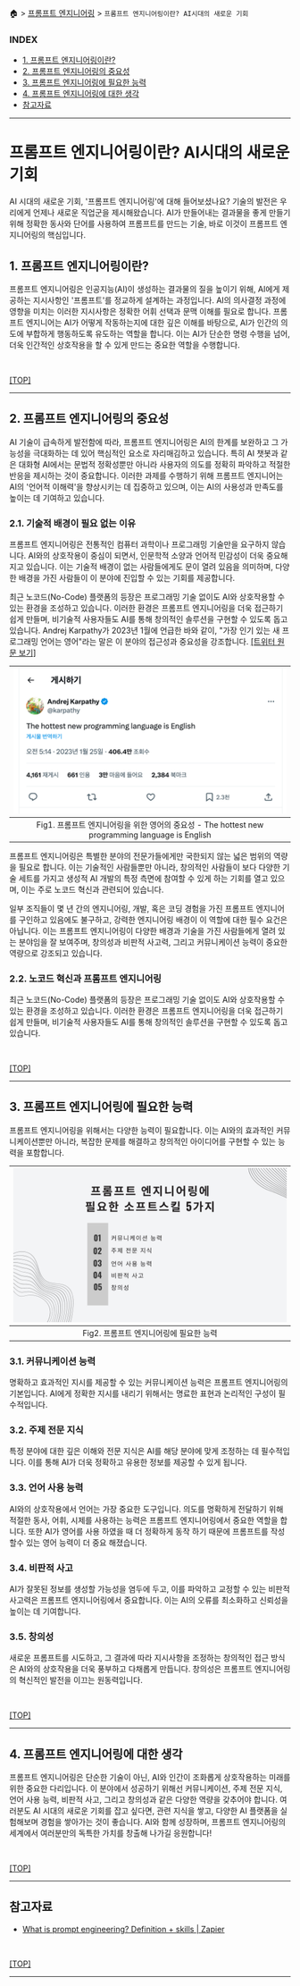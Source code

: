 🏠 > [프롬프트 엔지니어링](../) > `프롬프트 엔지니어링이란? AI시대의 새로운 기회`

### INDEX

- [1. 프롬프트 엔지니어링이란?](#1-프롬프트-엔지니어링이란)
- [2. 프롬프트 엔지니어링의 중요성](#2-프롬프트-엔지니어링의-중요성)
- [3. 프롬프트 엔지니어링에 필요한 능력](#3-프롬프트-엔지니어링에-필요한-능력)
- [4. 프롬프트 엔지니어링에 대한 생각](#4-프롬프트-엔지니어링에-대한-생각)
- [참고자료](#참고자료) 

---
# 프롬프트 엔지니어링이란? AI시대의 새로운 기회
AI 시대의 새로운 기회, '프롬프트 엔지니어링'에 대해 들어보셨나요? 기술의 발전은 우리에게 언제나 새로운 직업군을 제시해왔습니다. AI가 만들어내는 결과물을 좋게 만들기 위해 정확한 동사와 단어를 사용하여 프롬프트를 만드는 기술, 바로 이것이 프롬프트 엔지니어링의 핵심입니다.

## 1. 프롬프트 엔지니어링이란?
프롬프트 엔지니어링은 인공지능(AI)이 생성하는 결과물의 질을 높이기 위해, AI에게 제공하는 지시사항인 '프롬프트'를 정교하게 설계하는 과정입니다. AI의 의사결정 과정에 영향을 미치는 이러한 지시사항은 정확한 어휘 선택과 문맥 이해를 필요로 합니다. 프롬프트 엔지니어는 AI가 어떻게 작동하는지에 대한 깊은 이해를 바탕으로, AI가 인간의 의도에 부합하게 행동하도록 유도하는 역할을 합니다. 이는 AI가 단순한 명령 수행을 넘어, 더욱 인간적인 상호작용을 할 수 있게 만드는 중요한 역할을 수행합니다.

<br/>

[[TOP]](#index)

---
## 2. 프롬프트 엔지니어링의 중요성
AI 기술이 급속하게 발전함에 따라, 프롬프트 엔지니어링은 AI의 한계를 보완하고 그 가능성을 극대화하는 데 있어 핵심적인 요소로 자리매김하고 있습니다. 특히 AI 챗봇과 같은 대화형 AI에서는 문법적 정확성뿐만 아니라 사용자의 의도를 정확히 파악하고 적절한 반응을 제시하는 것이 중요합니다. 이러한 과제를 수행하기 위해 프롬프트 엔지니어는 AI의 '언어적 이해력'을 향상시키는 데 집중하고 있으며, 이는 AI의 사용성과 만족도를 높이는 데 기여하고 있습니다.

### 2.1. 기술적 배경이 필요 없는 이유
프롬프트 엔지니어링은 전통적인 컴퓨터 과학이나 프로그래밍 기술만을 요구하지 않습니다. AI와의 상호작용이 중심이 되면서, 인문학적 소양과 언어적 민감성이 더욱 중요해지고 있습니다. 이는 기술적 배경이 없는 사람들에게도 문이 열려 있음을 의미하며, 다양한 배경을 가진 사람들이 이 분야에 진입할 수 있는 기회를 제공합니다.

최근 노코드(No-Code) 플랫폼의 등장은 프로그래밍 기술 없이도 AI와 상호작용할 수 있는 환경을 조성하고 있습니다. 이러한 환경은 프롬프트 엔지니어링을 더욱 접근하기 쉽게 만들며, 비기술적 사용자들도 AI를 통해 창의적인 솔루션을 구현할 수 있도록 돕고 있습니다. Andrej Karpathy가 2023년 1월에 언급한 바와 같이, "가장 인기 있는 새 프로그래밍 언어는 영어"라는 말은 이 분야의 접근성과 중요성을 강조합니다. [[트위터 원문 보기]](https://x.com/karpathy/status/1617979122625712128)

| ![그림1](./img/fig01_english-is-hottest-new-programming-language.png) |
|:---:|
| Fig1. 프롬프트 엔지니어링을 위한 영어의 중요성 - The hottest new programming language is English |

프롬프트 엔지니어링은 특별한 분야의 전문가들에게만 국한되지 않는 넓은 범위의 역량을 필요로 합니다. 이는 기술적인 사람들뿐만 아니라, 창의적인 사람들이 보다 다양한 기술 세트를 가지고 생성적 AI 개발의 특정 측면에 참여할 수 있게 하는 기회를 열고 있으며, 이는 주로 노코드 혁신과 관련되어 있습니다.

일부 조직들이 몇 년 간의 엔지니어링, 개발, 혹은 코딩 경험을 가진 프롬프트 엔지니어를 구인하고 있음에도 불구하고, 강력한 엔지니어링 배경이 이 역할에 대한 필수 요건은 아닙니다. 이는 프롬프트 엔지니어링이 다양한 배경과 기술을 가진 사람들에게 열려 있는 분야임을 잘 보여주며, 창의성과 비판적 사고력, 그리고 커뮤니케이션 능력이 중요한 역량으로 강조되고 있습니다.

### 2.2. 노코드 혁신과 프롬프트 엔지니어링
최근 노코드(No-Code) 플랫폼의 등장은 프로그래밍 기술 없이도 AI와 상호작용할 수 있는 환경을 조성하고 있습니다. 이러한 환경은 프롬프트 엔지니어링을 더욱 접근하기 쉽게 만들며, 비기술적 사용자들도 AI를 통해 창의적인 솔루션을 구현할 수 있도록 돕고 있습니다.

<br/>

[[TOP]](#index)

---
## 3. 프롬프트 엔지니어링에 필요한 능력
프롬프트 엔지니어링을 위해서는 다양한 능력이 필요합니다. 이는 AI와의 효과적인 커뮤니케이션뿐만 아니라, 복잡한 문제를 해결하고 창의적인 아이디어를 구현할 수 있는 능력을 포함합니다.

| ![그림2](./img/fig02_skills-for-prompt-engineering.png) |
|:---:|
| Fig2. 프롬프트 엔지니어링에 필요한 능력 |

### 3.1. 커뮤니케이션 능력
명확하고 효과적인 지시를 제공할 수 있는 커뮤니케이션 능력은 프롬프트 엔지니어링의 기본입니다. AI에게 정확한 지시를 내리기 위해서는 명료한 표현과 논리적인 구성이 필수적입니다.

### 3.2. 주제 전문 지식
특정 분야에 대한 깊은 이해와 전문 지식은 AI를 해당 분야에 맞게 조정하는 데 필수적입니다. 이를 통해 AI가 더욱 정확하고 유용한 정보를 제공할 수 있게 됩니다.

### 3.3. 언어 사용 능력
AI와의 상호작용에서 언어는 가장 중요한 도구입니다. 의도를 명확하게 전달하기 위해 적절한 동사, 어휘, 시제를 사용하는 능력은 프롬프트 엔지니어링에서 중요한 역할을 합니다. 또한 AI가 영어를 사용 하였을 때 더 정확하게 동작 하기 때문에 프롬프트를 작성 할수 있는 영어 능력이 더 중요 해졌습니다.

### 3.4. 비판적 사고
AI가 잘못된 정보를 생성할 가능성을 염두에 두고, 이를 파악하고 교정할 수 있는 비판적 사고력은 프롬프트 엔지니어링에서 중요합니다. 이는 AI의 오류를 최소화하고 신뢰성을 높이는 데 기여합니다.

### 3.5. 창의성
새로운 프롬프트를 시도하고, 그 결과에 따라 지시사항을 조정하는 창의적인 접근 방식은 AI와의 상호작용을 더욱 풍부하고 다채롭게 만듭니다. 창의성은 프롬프트 엔지니어링의 혁신적인 발전을 이끄는 원동력입니다.

<br/>

[[TOP]](#index)

---
## 4. 프롬프트 엔지니어링에 대한 생각
프롬프트 엔지니어링은 단순한 기술이 아닌, AI와 인간이 조화롭게 상호작용하는 미래를 위한 중요한 다리입니다. 이 분야에서 성공하기 위해선 커뮤니케이션, 주제 전문 지식, 언어 사용 능력, 비판적 사고, 그리고 창의성과 같은 다양한 역량을 갖추어야 합니다. 여러분도 AI 시대의 새로운 기회를 잡고 싶다면, 관련 지식을 쌓고, 다양한 AI 플랫폼을 실험해보며 경험을 쌓아가는 것이 좋습니다. AI와 함께 성장하며, 프롬프트 엔지니어링의 세계에서 여러분만의 독특한 가치를 창출해 나가길 응원합니다!

<br/>

[[TOP]](#index)

---
## 참고자료
- [What is prompt engineering? Definition + skills | Zapier](https://zapier.com/blog/prompt-engineering/)

<br/>

[[TOP]](#index)

---